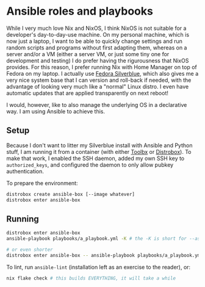 Ansible roles and playbooks
===========================

While I very much love Nix and NixOS, I think NixOS is not suitable
for a developer's day-to-day-use machine.
On my personal machine, which is now just a laptop, I want to be able
to quickly change settings and run random scripts and programs without
first adapting them, whereas on a server and/or a VM
(either a server VM, or just some tiny one for development and testing)
I do prefer having the rigurousness that NixOS provides.
For this reason, I prefer running Nix with Home Manager on top of Fedora
on my laptop. I actually use [Fedora Silverblue][fedora-silverblue], which also gives me
a very nice system base that I can version and roll-back if needed, with the advantage
of looking very much like a "normal" Linux distro. I even have automatic updates
that are applied transparently on next reboot!

[fedora-silverblue]: https://fedoraproject.org/silverblue/

I would, however, like to also manage the underlying OS in a declarative way.
I am using Ansible to achieve this.

Setup
-----

Because I don't want to litter my Silverblue install with Ansible and Python stuff,
I am running it from a container (with either [Toolbx][toolbx] or [Distrobox][distrobox]).
To make that work, I enabled the SSH daemon, added my own SSH key to `authorized_keys`,
and configured the daemon to only allow pubkey authentication.

[toolbx]: https://containertoolbx.org/
[distrobox]: https://distrobox.it/

To prepare the environment:

```sh
distrobox create ansible-box [--image whatever]
distrobox enter ansible-box
```

Running
-------

```sh
distrobox enter ansible-box
ansible-playbook playbooks/a_playbook.yml -K # the -K is short for --ask-become-pass

# or even shorter
distrobox enter ansible-box -- ansible-playbook playbooks/a_playbook.yml -K
```

To lint, run `ansible-lint` (installation left as an exercise to the reader), or:

```sh
nix flake check # this builds EVERYTHING, it will take a while
```
